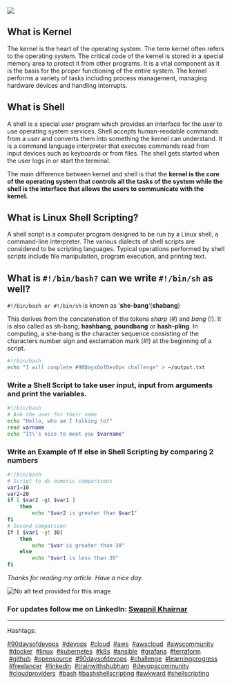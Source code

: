 
![](https://cdn.hashnode.com/res/hashnode/image/upload/v1684675860779/826140cd-3c88-4c85-a2ab-70b6754cf122.webp)

## What is Kernel

The kernel is the heart of the operating system. The term kernel often refers to the operating system. The critical code of the kernel is stored in a special memory area to protect it from other programs. It is a vital component as it is the basis for the proper functioning of the entire system. The kernel performs a variety of tasks including process management, managing hardware devices and handling interrupts.

## What is Shell

A shell is a special user program which provides an interface for the user to use operating system services. Shell accepts human-readable commands from a user and converts them into something the kernel can understand. It is a command language interpreter that executes commands read from input devices such as keyboards or from files. The shell gets started when the user logs in or start the terminal.

The main difference between kernel and shell is that the **kernel is the core of the operating system that controls all the tasks of the system while the shell is the interface that allows the users to communicate with the kernel.**

## What is Linux Shell Scripting?

A shell script is a computer program designed to be run by a Linux shell, a command-line interpreter. The various dialects of shell scripts are considered to be scripting languages. Typical operations performed by shell scripts include file manipulation, program execution, and printing text.

## What is `#!/bin/bash?` can we write `#!/bin/sh` as well?

`#!/bin/bash or #!/bin/sh` is known as ‘**she-bang**‘(**shabang**)

This derives from the concatenation of the tokens *sharp* (#) and *bang* (!). It is also called as sh-bang, **hashbang**, **poundbang** or **hash-pling**. In computing, a she-bang is the character sequence consisting of the characters number sign and exclamation mark (#!) at the beginning of a script.

```bash
#!/bin/bash
echo "I will complete #90DaysOofDevOps challenge" > ~/output.txt
```

### Write a Shell Script to take user input, input from arguments and print the variables.

```bash
#!/bin/bash
# Ask the user for their name
echo "Hello, who am I talking to?"
read varname
echo "It\'s nice to meet you $varname"
```

### Write an Example of If else in Shell Scripting by comparing 2 numbers

```bash
#!/bin/bash
# Script to do numeric comparisons
var1=10
var2=20
if [ $var2 -gt $var1 ]
    then
        echo "$var2 is greater than $var1"
fi
# Second comparison
If [ $var1 -gt 30]
    then
        echo "$var is greater than 30"
    else
        echo "$var1 is less than 30"
fi
```

*Thanks for reading my article. Have a nice day.*

![No alt text provided for this image](https://media.licdn.com/dms/image/D4D12AQHNlk8ZIYUrAA/article-inline_image-shrink_1500_2232/0/1675886031853?e=1689811200&v=beta&t=lTPiTxCi1a0PbsEsySKh5fvp6gDIMlaAaq6Q9xtUKhQ)

### For updates follow me on **LinkedIn**: [Swapnil Khairnar](https://www.linkedin.com/in/swapnilkhairnar78/)

---

Hashtags:

[#90daysofdevops](https://www.linkedin.com/feed/hashtag/90daysofdevops)  [#devops](https://www.linkedin.com/feed/hashtag/devops)  [#cloud](https://www.linkedin.com/feed/hashtag/cloud)  [#aws](https://www.linkedin.com/feed/hashtag/aws)  [#awscloud](https://www.linkedin.com/feed/hashtag/awscloud)  [#awscommunity](https://www.linkedin.com/feed/hashtag/awscommunity)  [#docker](https://www.linkedin.com/feed/hashtag/docker)  [#linux](https://www.linkedin.com/feed/hashtag/linux)  [#kubernetes](https://www.linkedin.com/feed/hashtag/kubernetes)  [#k8s](https://www.linkedin.com/feed/hashtag/k8s)  [#ansible](https://www.linkedin.com/feed/hashtag/ansible)  [#grafana](https://www.linkedin.com/feed/hashtag/grafana)  [#terraform](https://www.linkedin.com/feed/hashtag/terraform)  [#github](https://www.linkedin.com/feed/hashtag/github)  [#opensource](https://www.linkedin.com/feed/hashtag/opensource)  [#90daysofdevops](https://www.linkedin.com/feed/hashtag/90daysofdevops)  [#challenge](https://www.linkedin.com/feed/hashtag/challenge)  [#learningprogress](https://www.linkedin.com/feed/hashtag/learningprogress)  [#freelancer](https://www.linkedin.com/feed/hashtag/freelancer)  [#linkedin](https://www.linkedin.com/feed/hashtag/linkedin)  [#trainwithshubham](https://www.linkedin.com/feed/hashtag/trainwithshubham)  [#devopscommunity](https://www.linkedin.com/feed/hashtag/devopscommunity)  [#cloudproviders](https://www.linkedin.com/feed/hashtag/cloudproviders)  [#bash](https://www.linkedin.com/feed/hashtag/bash) [#bashshellscripting](https://www.linkedin.com/feed/hashtag/bashshellscripting) [#awkward](https://www.linkedin.com/feed/hashtag/awkward) [#shellscripting](https://www.linkedin.com/feed/hashtag/shellscripting)